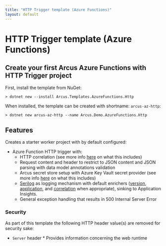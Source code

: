 ```yaml
---
title: "HTTP Trigger template (Azure Functions)"
layout: default
---
```


# HTTP Trigger template (Azure Functions)

## Create your first Arcus Azure Functions with HTTP Trigger project

First, install the template from NuGet:

```shell
> dotnet new --install Arcus.Templates.AzureFunctions.Http
```

When installed, the template can be created with shortname: `arcus-az-http`:

```shell
> dotnet new arcus-az-http --name Arcus.Demo.AzureFunctions.Http
```

## Features

Creates a starter worker project with by default configured:

* Azure Function HTTP trigger with:
    * HTTP correlation (see more info [here](https://webapi.arcus-azure.net/features/correlation) on what this includes)
    * Request content and header to restrict to JSON content and JSON parsing with data model annotations validation
    * Arcus secret store setup with Azure Key Vault secret provider (see more info [here](https://security.arcus-azure.net/features/secret-store/) on what this includes)
    * [Serilog](https://serilog.net/) as logging mechanism with default enrichers ([version](https://observability.arcus-azure.net/features/telemetry-enrichment#version-enricher), [application](https://observability.arcus-azure.net/features/telemetry-enrichment#application-enricher), and [correlation](https://webapi.arcus-azure.net/features/telemetry) when appropriate), sinking to Application Insights.
    * General exception handling that results in 500 Internal Server Error

### Security

As part of this template the following HTTP header value(s) are removed for security sake:
* `Server` header * Provides information concerning the web runtime

